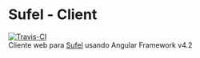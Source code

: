 Sufel - Client
===============
[![Travis-CI](https://travis-ci.org/giansalex/sufel-angular.svg?branch=master)](https://travis-ci.org/giansalex/sufel-angular)  
Cliente web para [Sufel](https://github.com/giansalex/sufel) usando Angular Framework v4.2

